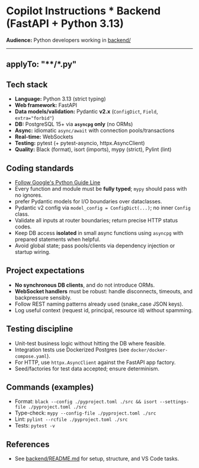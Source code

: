 # Copilot Instructions \* Backend (FastAPI + Python 3.13)

**Audience:** Python developers working in [backend/](../../backend/)

---
applyTo: "**/*.py"
---

## Tech stack

- **Language:** Python 3.13 (strict typing)
- **Web framework:** FastAPI
- **Data models/validation:** Pydantic **v2.x** (`ConfigDict`, `Field`, `extra="forbid"`)
- **DB:** PostgreSQL 15+ via **`asyncpg` only** (no ORMs)
- **Async:** idiomatic `async/await` with connection pools/transactions
- **Real-time:** WebSockets
- **Testing:** pytest (+ pytest-asyncio, httpx.AsyncClient)
- **Quality:** Black (format), isort (imports), mypy (strict), Pylint (lint)

## Coding standards

- [Follow Google's Python Guide Line](./google_standars.md)
- Every function and module must be **fully typed**; `mypy` should pass with no ignores.
- prefer Pydantic models for I/O boundaries over dataclasses.
- Pydantic v2 config via `model_config = ConfigDict(...)`; no inner `Config` class.
- Validate all inputs at router boundaries; return precise HTTP status codes.
- Keep DB access **isolated** in small async functions using `asyncpg` with prepared statements when helpful.
- Avoid global state; pass pools/clients via dependency injection or startup wiring.

## Project expectations

- **No synchronous DB clients**, and do not introduce ORMs.
- **WebSocket handlers** must be robust: handle disconnects, timeouts, and backpressure sensibly.
- Follow REST naming patterns already used (snake_case JSON keys).
- Log useful context (request id, principal, resource id) without spamming.

## Testing discipline

- Unit-test business logic without hitting the DB where feasible.
- Integration tests use Dockerized Postgres (see `docker/docker-compose.yaml`).
- For HTTP, use `httpx.AsyncClient` against the FastAPI app factory.
- Seed/factories for test data accepted; ensure determinism.

## Commands (examples)

- Format: `black --config ./pyproject.toml ./src && isort --settings-file ./pyproject.toml ./src`
- Type-check: `mypy --config-file ./pyproject.toml ./src`
- Lint: `pylint --rcfile ./pyproject.toml ./src`
- Tests: `pytest -v`

## References

- See [backend/README.md](../../backend/README.md) for setup, structure, and VS Code tasks.
